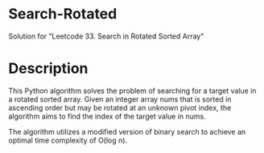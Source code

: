 # Search-Rotated
Solution for "Leetcode 33. Search in Rotated Sorted Array"

# Description

This Python algorithm solves the problem of searching for a target value in a rotated sorted array. Given an integer array nums that is sorted in ascending order but may be rotated at an unknown pivot index, the algorithm aims to find the index of the target value in nums. 

The algorithm utilizes a modified version of binary search to achieve an optimal time complexity of O(log n). 

